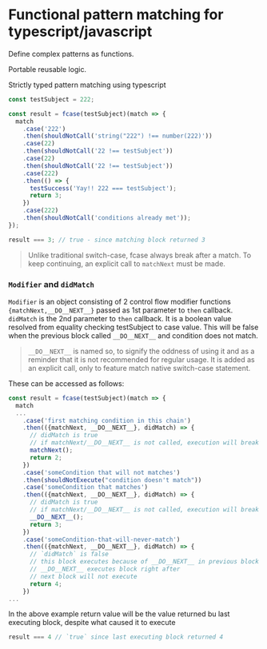 # Functional pattern matching for typescript/javascript

Define complex patterns as functions.

Portable reusable logic.

Strictly typed pattern matching using typescript

```ts
const testSubject = 222;
```

```ts
const result = fcase(testSubject)(match => {
  match
    .case('222')
    .then(shouldNotCall('string("222") !== number(222)'))
    .case(22)
    .then(shouldNotCall('22 !== testSubject'))
    .case(22)
    .then(shouldNotCall('22 !== testSubject'))
    .case(222)
    .then(() => {
      testSuccess('Yay!! 222 === testSubject');
      return 3;
    })
    .case(222)
    .then(shouldNotCall('conditions already met'));
});
```

```ts
result === 3; // true - since matching block returned 3
```

> Unlike traditional switch-case, fcase always break after a match.
> To keep continuing, an explicit call to `matchNext` must be made.

### `Modifier` and `didMatch`

`Modifier` is an object consisting of 2 control flow modifier functions `{matchNext,__DO__NEXT__}` passed as 1st parameter to `then` callback. 
`didMatch` is the 2nd parameter to `then` callback. It is a boolean value resolved from equality checking testSubject to case value. This will be false when the previous block called `__DO__NEXT__` and condition does not match.

> `__DO__NEXT__` is named so, to signify the oddness of using it and as a reminder that it is not recommended for regular usage. It is added as an explicit call, only to feature match native switch-case statement.

These can be accessed as follows:

```ts
const result = fcase(testSubject)(match => {
  match
  ...
    .case('first matching condition in this chain')
    .then(({matchNext, __DO__NEXT__}, didMatch) => {
      // didMatch is true
      // if matchNext/__DO__NEXT__ is not called, execution will break here
      matchNext();
      return 2;
    })
    .case('someCondition that will not matches')
    .then(shouldNotExecute("condition doesn't match"))
    .case('someCondition that matches')
    .then(({matchNext, __DO__NEXT__}, didMatch) => {
      // didMatch is true
      // if matchNext/__DO__NEXT__ is not called, execution will break here
      __DO__NEXT__();
      return 3;
    })
    .case('someCondition-that-will-never-match')
    .then(({matchNext, __DO__NEXT__}, didMatch) => {
      // `didMatch` is false
      // this block executes because of __DO__NEXT__ in previous block
      // __DO__NEXT__ executes block right after
      // next block will not execute
      return 4;
    })
...

```
In the above example return value will be the value returned bu last executing block, despite what caused it to execute
```ts
result === 4 // `true` since last executing block returned 4
```
